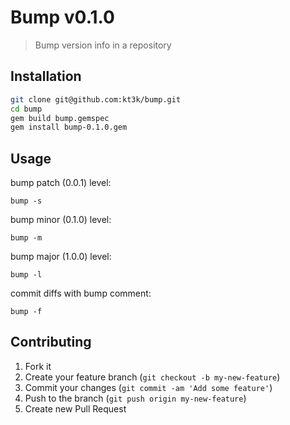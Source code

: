 # Bump v0.1.0

> Bump version info in a repository

## Installation

```sh
git clone git@github.com:kt3k/bump.git
cd bump
gem build bump.gemspec
gem install bump-0.1.0.gem
```

## Usage

bump patch (0.0.1) level:
```
bump -s
```

bump minor (0.1.0) level:
```
bump -m
```

bump major (1.0.0) level:
```
bump -l
```

commit diffs with bump comment:
```
bump -f
```


## Contributing

1. Fork it
2. Create your feature branch (`git checkout -b my-new-feature`)
3. Commit your changes (`git commit -am 'Add some feature'`)
4. Push to the branch (`git push origin my-new-feature`)
5. Create new Pull Request
